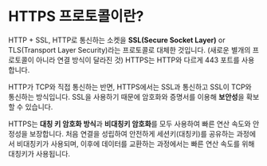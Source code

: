 # HTTPS 프로토콜이란?

HTTP + SSL, HTTP로 통신하는 소켓을 **SSL(Secure Socket Layer)** or TLS(Transport Layer Security)라는 프로토콜로 대체한 것입니다. (새로운 별개의 프로토콜이 아니라 연결 방식이 달라진 것) HTTPS는 HTTP와 다르게 443 포트를 사용합니다.

HTTP가 TCP와 직접 통신하는 반면, HTTPS에서는 SSL과 통신하고 SSL이 TCP와 통신하는 방식입니다. SSL을 사용하기 때문에 암호화와 증명서를 이용해 **보안성**을 확보할 수 있습니다.

HTTPS는 **대칭 키 암호화 방식**과 **비대칭키 암호화**를 모두 사용하여 빠른 연산 속도와 안정성을 보장합니다. 처음 연결을 성립하여 안전하게 세션키(대칭키)를 공유하는 과정에서 비대칭키가 사용되며, 이후에 데이터를 교환하는 과정에서는 빠른 연산 속도를 위해 대칭키가 사용됩니다.